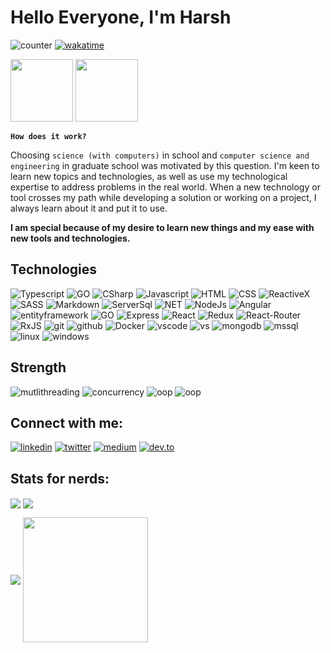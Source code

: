 # Hello Everyone, I'm Harsh

![counter](https://eni7t03ynlw6vfk.m.pipedream.net) [![wakatime](https://wakatime.com/badge/user/a68bed5e-51f3-4ed9-88c7-4977dee400cc.svg)](https://wakatime.com/@a68bed5e-51f3-4ed9-88c7-4977dee400cc)

<img height="100" src="https://media.tenor.com/xzjlrhYq_lQAAAAi/cat-nyan-cat.gif" /> <img height="100" src="https://media.tenor.com/pvtgH84akfAAAAAi/shiba-inu-doggo.gif">

**`How does it work?`**

Choosing `science (with computers)` in school and `computer science and engineering` in graduate school was motivated by this question. I'm keen to learn new topics and technologies, as well as use my technological expertise to address problems in the real world. When a new technology or tool crosses my path while developing a solution or working on a project, I always learn about it and put it to use.

**I am special because of my desire to learn new things and my ease with new tools and technologies.**

## Technologies

![Typescript](https://img.shields.io/badge/TypeScript-007ACC?style=for-the-badge&logo=typescript&logoColor=white) ![GO](https://img.shields.io/badge/Go-00ADD8?style=for-the-badge&logo=go&logoColor=white) ![CSharp](https://img.shields.io/badge/C%23-777BB4?style=for-the-badge&logo=c-sharp&logoColor=white) ![Javascript](https://img.shields.io/badge/JavaScript-F7DF1E?style=for-the-badge&logo=JavaScript&logoColor=white) ![HTML](https://img.shields.io/badge/HTML5-E34F26?style=for-the-badge&logo=html5&logoColor=white) ![CSS](https://img.shields.io/badge/CSS3-1572B6?style=for-the-badge&logo=css3&logoColor=white) ![ReactiveX](https://img.shields.io/badge/ReactiveX-B7178C?style=for-the-badge&logo=ReactiveX&logoColor=white) ![SASS](https://img.shields.io/badge/Sass-CC6699?style=for-the-badge&logo=sass&logoColor=white) ![Markdown](https://img.shields.io/badge/Markdown-000000?style=for-the-badge&logo=markdown&logoColor=white) ![ServerSql](https://img.shields.io/badge/SQL-00000F?style=for-the-badge&logo=mysql&logoColor=white)
![NET](https://img.shields.io/badge/.NET-5C2D91?style=for-the-badge&logo=.net&logoColor=white) ![NodeJs](https://img.shields.io/badge/Node.js-43853D?style=for-the-badge&logo=node.js&logoColor=white) ![Angular](https://img.shields.io/badge/Angular-DD0031?style=for-the-badge&logo=angular&logoColor=white) ![entityframework](https://img.shields.io/badge/Entity%20Framework-316192?style=for-the-badge&logo=entity-framework&logoColor=white) ![GO](https://img.shields.io/badge/Go%20Gin-00ADD8?style=for-the-badge&logo=go&logoColor=white)
![Express](https://img.shields.io/badge/Express.js-404D59?style=for-the-badge) ![React](https://img.shields.io/badge/React-20232A?style=for-the-badge&logo=react&logoColor=61DAFB) ![Redux](https://img.shields.io/badge/Redux-593D88?style=for-the-badge&logo=redux&logoColor=white) ![React-Router](https://img.shields.io/badge/React_Router-CA4245?style=for-the-badge&logo=react-router&logoColor=white) ![RxJS](https://img.shields.io/badge/Rx_Js-75268A?style=for-the-badge&logo=ReactiveX&logoColor=white)
![git](https://img.shields.io/badge/Git-ff0000?style=for-the-badge&logo=github&logoColor=white) ![github](https://img.shields.io/badge/GitHub-100000?style=for-the-badge&logo=git&logoColor=white) ![Docker](https://img.shields.io/badge/docker-%230db7ed.svg?style=for-the-badge&logo=docker&logoColor=white) ![vscode](https://img.shields.io/badge/VS_Code-2E7EB0?style=for-the-badge&logo=Visual-Studio-Code&logoColor=white) ![vs](https://img.shields.io/badge/Visual_Studio-5C2D91?style=for-the-badge&logo=Visual-Studio&logoColor=white) ![mongodb](https://img.shields.io/badge/MongoDB-4EA94B?style=for-the-badge&logo=mongodb&logoColor=white) ![mssql](https://img.shields.io/badge/Mircosoft_Server_SQL-CC2927?style=for-the-badge&logo=Microsoft-SQL-Server&logoColor=white)
![linux](https://img.shields.io/badge/Linux-FCC624?style=for-the-badge&logo=linux&logoColor=black) ![windows](https://img.shields.io/badge/Windows-0078D6?style=for-the-badge&logo=windows&logoColor=white)

## Strength

![mutlithreading](https://img.shields.io/badge/Multi_Threading-000000?style=for-the-badge&logoColor=white) ![concurrency](https://img.shields.io/badge/Concurrency-000000?style=for-the-badge&logoColor=white) ![oop](https://img.shields.io/badge/OOP-000000?style=for-the-badge&logoColor=white) ![oop](https://img.shields.io/badge/RESTfull-000000?style=for-the-badge&logoColor=white)

## Connect with me:

[![linkedin](https://img.shields.io/badge/LinkedIn-HArshrastogiexe-0077B5?style=for-the-badge&logo=linkedin&logoColor=white)](https://www.linkedin.com/in/harshrastogiexe/) [![twitter](https://img.shields.io/badge/twitter-HArshrastogiexe-1D9BF0?style=for-the-badge&logo=twitter&logoColor=white)](https://twitter.com/harshrastogiexe) [![medium](https://img.shields.io/badge/medium-Harshrastogiexe-2E3030?style=for-the-badge&logo=medium&logoColor=white)](https://medium.com/@harshrastogi.exe)
[![dev.to](https://img.shields.io/badge/dev.to-Harshrastogiexe-000000?style=for-the-badge&logo=dev.to&logoColor=white)](https://dev.to/theharshrastogi)

## Stats for nerds:

<p>
  <img align="center" src="https://github-readme-stats.vercel.app/api/top-langs/?username=harshrastogiexe&theme=transparent&layout=compact&langs_count=16" />
  <img align="center" src="https://github-readme-stats.vercel.app/api/wakatime?username=theharshrastogi&theme=transparent&layout=compact">
</p>
<p>
  <img align="center" src="https://github-readme-stats.vercel.app/api?username=harshrastogiexe&theme=transparent&show_icons=true&text_color=D93A7C" />
  <img align="center" height="200"  src="https://camo.githubusercontent.com/8847cc086ad4e08b4d52c0588b0e641fc8364c2fde6a09cdf8144ae75a537e0f/68747470733a2f2f6769646967692e636f6d2f63646e2f6c6f76652e676966">
</p>
